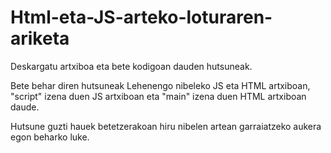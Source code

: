 # Html-eta-JS-arteko-loturaren-ariketa

Deskargatu artxiboa eta bete kodigoan dauden hutsuneak.

Bete behar diren hutsuneak Lehenengo nibeleko JS eta HTML artxiboan, "script" izena duen JS artxiboan eta "main" izena duen HTML artxiboan daude.

Hutsune guzti hauek betetzerakoan hiru nibelen artean garraiatzeko aukera egon beharko luke.

